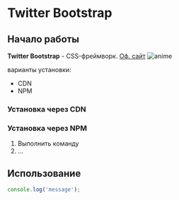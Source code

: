 # Twitter Bootstrap

## Начало работы
**Twitter Bootstrap** - CSS-фреймворк. [Оф. сайт](https://getbootstrap.com)
![anime](https://wallbox.ru/anime/devuska-anime-kartinka-risunok-yepizod-132-w54088/download/1024x1024)

варианты установки:
* CDN
* NPM

### Установка через CDN

### Установка через NPM

1. Выполнить команду
1. ...

## Использование

```javascript
console.log('message');

```

